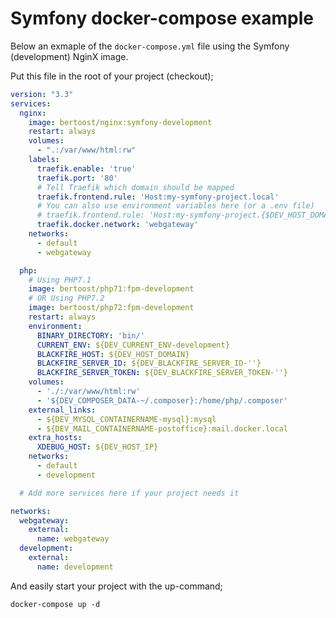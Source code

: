# Symfony docker-compose example

Below an exmaple of the `docker-compose.yml` file using the Symfony (development) NginX image.

Put this file in the root of your project (checkout);

```yaml
version: "3.3"
services:
  nginx:
    image: bertoost/nginx:symfony-development
    restart: always
    volumes:
      - ".:/var/www/html:rw"
    labels:
      traefik.enable: 'true'
      traefik.port: '80'
      # Tell Traefik which domain should be mapped
      traefik.frontend.rule: 'Host:my-symfony-project.local'
      # You can also use environment variables here (or a .env file)
      # traefik.frontend.rule: 'Host:my-symfony-project.{$DEV_HOST_DOMAIN}'
      traefik.docker.network: 'webgateway'
    networks:
      - default
      - webgateway

  php:
    # Using PHP7.1
    image: bertoost/php71:fpm-development
    # OR Using PHP7.2
    image: bertoost/php72:fpm-development
    restart: always
    environment:
      BINARY_DIRECTORY: 'bin/'
      CURRENT_ENV: ${DEV_CURRENT_ENV-development}
      BLACKFIRE_HOST: ${DEV_HOST_DOMAIN}
      BLACKFIRE_SERVER_ID: ${DEV_BLACKFIRE_SERVER_ID-''}
      BLACKFIRE_SERVER_TOKEN: ${DEV_BLACKFIRE_SERVER_TOKEN-''}
    volumes:
      - './:/var/www/html:rw'
      - '${DEV_COMPOSER_DATA-~/.composer}:/home/php/.composer'
    external_links:
      - ${DEV_MYSQL_CONTAINERNAME-mysql}:mysql
      - ${DEV_MAIL_CONTAINERNAME-postoffice}:mail.docker.local
    extra_hosts:
      XDEBUG_HOST: ${DEV_HOST_IP}
    networks:
      - default
      - development

  # Add more services here if your project needs it

networks:
  webgateway:
    external:
      name: webgateway
  development:
    external:
      name: development
```

And easily start your project with the up-command;

```terminal
docker-compose up -d
```